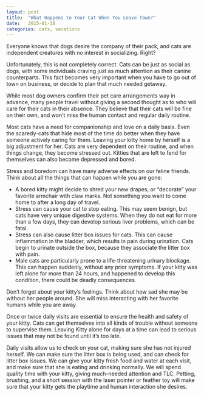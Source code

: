 ```yaml
---
layout: post
title:  "What Happens to Your Cat When You Leave Town?"
date:   2015-01-10
categories: cats, vacations
---
```


Everyone knows that dogs desire the company of their pack, and cats are independent creatures with no interest in socializing. Right?

Unfortunately, this is not completely correct. Cats can be just as social as dogs, with some individuals craving just as much attention as their canine counterparts. This fact becomes very important when you have to go out of town on business, or decide to plan that much needed getaway. 

While most dog owners confirm their pet care arrangements way in advance, many people travel without giving a second thought as to who will care for their cats in their absence.  They believe that their cats will be fine on their own, and won’t miss the human contact and regular daily routine.

Most cats have a need for companionship and love on a daily basis. Even the scaredy-cats that hide most of the time do better when they have someone actively caring for them.  Leaving your kitty home by herself is a big adjustment for her.  Cats are very dependent on their routine, and when things change, they become stressed out. Kitties that are left to fend for themselves can also become depressed and bored.

Stress and boredom can have many adverse effects on our feline friends. Think about all the things that can happen while you are gone:


  - A bored kitty might decide to shred your new drapes, or “decorate” your favorite armchair with claw marks.  Not something you want to come home to after a long day of travel. 
  - Stress can cause your cat to stop eating. This may seem benign, but cats have very unique digestive systems. When they do not eat for more than a few days, they can develop serious liver problems, which can be fatal. 
  - Stress can also cause litter box issues for cats. This can cause inflammation in the bladder, which results in pain during urination. Cats begin to urinate outside the box, because they associate the litter box with pain. 
  - Male cats are particularly prone to a life-threatening urinary blockage. This can happen suddenly, without any prior symptoms. If your kitty was left alone for more than 24 hours, and happened to develop this condition, there could be deadly consequences. 

Don’t forget about your kitty’s feelings. Think about how sad she may be without her people around. She will miss interacting with her favorite humans while you are away.

Once or twice daily visits are essential to ensure the health and safety of your kitty. Cats can get themselves into all kinds of trouble without someone to supervise them. Leaving Kitty alone for days at a time can lead to serious issues that may not be found until it’s too late.

Daily visits allow us to check on your cat, making sure she has not injured herself. We can make sure the litter box is being used, and can check for litter box issues. We can give your kitty fresh food and water at each visit, and make sure that she is eating and drinking normally. We will spend quality time with your kitty, giving much-needed attention and TLC. Petting, brushing, and a short session with the laser pointer or feather toy will make sure that your kitty gets the playtime and human interaction she desires. 
